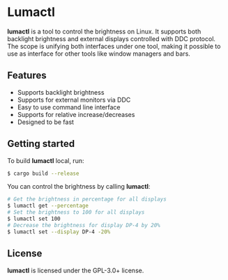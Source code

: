 # Lumactl

**lumactl** is a tool to control the brightness on Linux. It supports both backlight brightness and
external displays controlled with DDC protocol. The scope is unifying both interfaces under
one tool, making it possible to use as interface for other tools like window managers and bars.

## Features

- Supports backlight brightness
- Supports for external monitors via DDC
- Easy to use command line interface
- Supports for relative increase/decreases
- Designed to be fast

## Getting started

To build **lumactl** local, run:

```bash
$ cargo build --release
```

You can control the brightness by calling **lumactl**:

```bash
# Get the brightness in percentage for all displays
$ lumactl get --percentage
# Set the brightness to 100 for all displays
$ lumactl set 100
# Decrease the brightness for display DP-4 by 20%
$ lumactl set --display DP-4 -20%
```
 
## License

**lumactl** is licensed under the GPL-3.0+ license.
